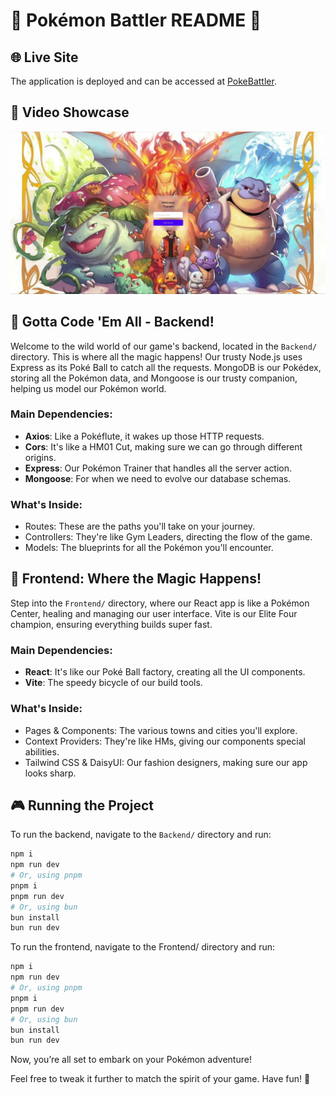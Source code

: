 # 🌟 Pokémon Battler README 🌟

## 🌐 Live Site

The application is deployed and can be accessed at [PokeBattler](https://pokebattler.netlify.app/).

## 🎥 Video Showcase

![Video Showcase](./Frontend/src/assets/videos/output.webp)

## 🚀 Gotta Code 'Em All - Backend!

Welcome to the wild world of our game's backend, located in the `Backend/` directory. This is where all the magic happens! Our trusty Node.js uses Express as its Poké Ball to catch all the requests. MongoDB is our Pokédex, storing all the Pokémon data, and Mongoose is our trusty companion, helping us model our Pokémon world.

### Main Dependencies:

- **Axios**: Like a Pokéflute, it wakes up those HTTP requests.
- **Cors**: It's like a HM01 Cut, making sure we can go through different origins.
- **Express**: Our Pokémon Trainer that handles all the server action.
- **Mongoose**: For when we need to evolve our database schemas.

### What's Inside:

- Routes: These are the paths you'll take on your journey.
- Controllers: They're like Gym Leaders, directing the flow of the game.
- Models: The blueprints for all the Pokémon you'll encounter.

## 🎨 Frontend: Where the Magic Happens!

Step into the `Frontend/` directory, where our React app is like a Pokémon Center, healing and managing our user interface. Vite is our Elite Four champion, ensuring everything builds super fast.

### Main Dependencies:

- **React**: It's like our Poké Ball factory, creating all the UI components.
- **Vite**: The speedy bicycle of our build tools.

### What's Inside:

- Pages & Components: The various towns and cities you'll explore.
- Context Providers: They're like HMs, giving our components special abilities.
- Tailwind CSS & DaisyUI: Our fashion designers, making sure our app looks sharp.

## 🎮 Running the Project

To run the backend, navigate to the `Backend/` directory and run:

```sh
npm i
npm run dev
# Or, using pnpm
pnpm i
pnpm run dev
# Or, using bun
bun install
bun run dev
```

To run the frontend, navigate to the Frontend/ directory and run:

```sh
npm i
npm run dev
# Or, using pnpm
pnpm i
pnpm run dev
# Or, using bun
bun install
bun run dev
```

Now, you’re all set to embark on your Pokémon adventure!

Feel free to tweak it further to match the spirit of your game. Have fun! 🎉
